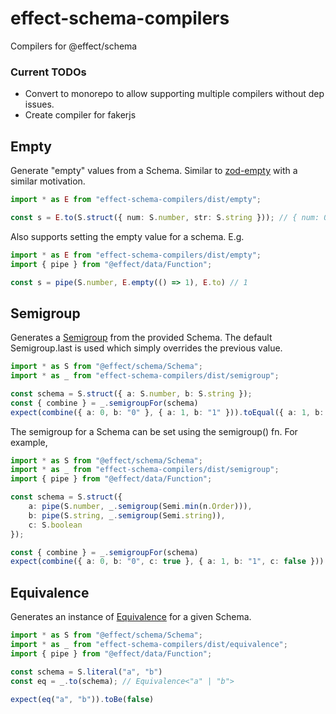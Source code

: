 # effect-schema-compilers
Compilers for @effect/schema

### Current TODOs
- Convert to monorepo to allow supporting multiple compilers without dep issues. 
- Create compiler for fakerjs

## Empty

Generate "empty" values from a Schema. Similar to [zod-empty](https://github.com/toiroakr/zod-empty) with a similar motivation.

```ts
import * as E from "effect-schema-compilers/dist/empty";

const s = E.to(S.struct({ num: S.number, str: S.string })); // { num: 0, str: "" }
```

Also supports setting the empty value for a schema. E.g.

```ts
import * as E from "effect-schema-compilers/dist/empty";
import { pipe } from "@effect/data/Function";

const s = pipe(S.number, E.empty(() => 1), E.to) // 1
```

## Semigroup

Generates a [Semigroup](https://effect-ts.github.io/data/modules/typeclass/Semigroup.ts.html) from the provided Schema. The default Semigroup.last is used which simply overrides the previous value.

```ts
import * as S from "@effect/schema/Schema";
import * as _ from "effect-schema-compilers/dist/semigroup";

const schema = S.struct({ a: S.number, b: S.string });
const { combine } = _.semigroupFor(schema)
expect(combine({ a: 0, b: "0" }, { a: 1, b: "1" })).toEqual({ a: 1, b: "1" })
```

The semigroup for a Schema can be set using the semigroup() fn. For example,

```ts
import * as S from "@effect/schema/Schema";
import * as _ from "effect-schema-compilers/dist/semigroup";
import { pipe } from "@effect/data/Function";

const schema = S.struct({ 
    a: pipe(S.number, _.semigroup(Semi.min(n.Order))), 
    b: pipe(S.string, _.semigroup(Semi.string)),
    c: S.boolean
});

const { combine } = _.semigroupFor(schema)
expect(combine({ a: 0, b: "0", c: true }, { a: 1, b: "1", c: false })).toEqual({ a: 0, b: "01", c: false })
```

## Equivalence 

Generates an instance of [Equivalence](https://effect-ts.github.io/data/modules/typeclass/Equivalence.ts.html) for a given Schema.

```ts
import * as S from "@effect/schema/Schema";
import * as _ from "effect-schema-compilers/dist/equivalence";
import { pipe } from "@effect/data/Function";

const schema = S.literal("a", "b")
const eq = _.to(schema); // Equivalence<"a" | "b">

expect(eq("a", "b")).toBe(false)
```



